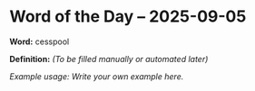 # Word of the Day – 2025-09-05

**Word:** cesspool

**Definition:** _(To be filled manually or automated later)_

*Example usage:* _Write your own example here._
